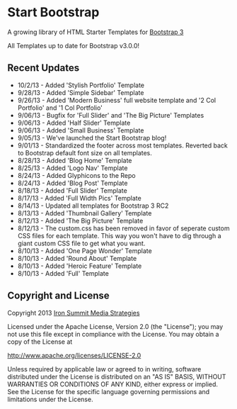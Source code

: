 Start Bootstrap
==============

A growing library of HTML Starter Templates for [Bootstrap 3](http://getbootstrap.com/)

All Templates up to date for Bootstrap v3.0.0!

Recent Updates
----

- 10/2/13 - Added 'Stylish Portfolio' Template
- 9/28/13 - Added 'Simple Sidebar' Template
- 9/26/13 - Added 'Modern Business' full website template and '2 Col Portfolio' and '1 Col Portfolio'
- 9/06/13 - Bugfix for 'Full Slider' and 'The Big Picture' Templates
- 9/06/13 - Added 'Half Slider' Template
- 9/06/13 - Added 'Small Business' Template
- 9/05/13 - We've launched the Start Bootstrap blog!
- 9/01/13 - Standardized the footer across most templates. Reverted back to Bootstrap default font size on all templates.
- 8/28/13 - Added 'Blog Home' Template
- 8/25/13 - Added 'Logo Nav' Template
- 8/24/13 - Added Glyphicons to the Repo
- 8/24/13 - Added 'Blog Post' Template
- 8/18/13 - Added 'Full Slider' Template
- 8/17/13 - Added 'Full Width Pics' Template
- 8/14/13 - Updated all templates for Bootstrap 3 RC2
- 8/13/13 - Added 'Thumbnail Gallery' Template
- 8/12/13 - Added 'The Big Picture' Template
- 8/12/13 - The custom.css has been removed in favor of seperate custom CSS files for each template. This way you won't have to dig through a giant custom CSS file to get what you want.
- 8/10/13 - Added 'One Page Wonder' Template
- 8/10/13 - Added 'Round About' Template
- 8/10/13 - Added 'Heroic Feature' Template
- 8/10/13 - Added 'Full' Template

Copyright and License
----
Copyright 2013 [Iron Summit Media Strategies](http://www.ironsummitmedia.com/)

Licensed under the Apache License, Version 2.0 (the "License"); you may not use this file except in compliance with the License. You may obtain a copy of the License at

http://www.apache.org/licenses/LICENSE-2.0

Unless required by applicable law or agreed to in writing, software distributed under the License is distributed on an "AS IS" BASIS, WITHOUT WARRANTIES OR CONDITIONS OF ANY KIND, either express or implied. See the License for the specific language governing permissions and limitations under the License.
